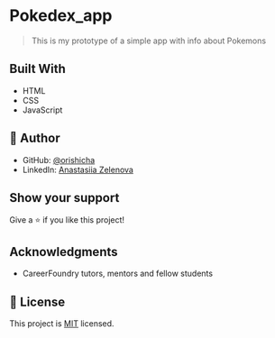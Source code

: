 # Pokedex_app
> This is my prototype of a simple app with info about Pokemons

## Built With

- HTML
- CSS
- JavaScript

## 👤 Author

- GitHub: [@orishicha](https://github.com/orishicha)
- LinkedIn: [Anastasiia Zelenova](https://www.linkedin.com/in/anastasiia-zelenova/)

## Show your support

Give a ⭐️ if you like this project!

## Acknowledgments

- CareerFoundry tutors, mentors and fellow students

## 📝 License

This project is [MIT](./LICENSE) licensed.
